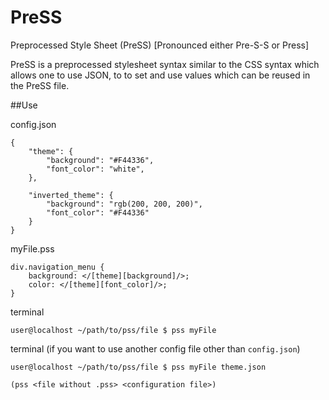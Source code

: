 # PreSS
Preprocessed Style Sheet (PreSS) [Pronounced either Pre-S-S or Press]

PreSS is a preprocessed stylesheet syntax similar to the CSS syntax which
allows one to use JSON, to to set and use values which can be reused in
the PreSS file.

##Use

config.json

    {
        "theme": {
            "background": "#F44336",
            "font_color": "white",
        },

        "inverted_theme": {
            "background": "rgb(200, 200, 200)",
            "font_color": "#F44336"
        }
    }
    
myFile.pss

    div.navigation_menu {
        background: </[theme][background]/>;
        color: </[theme][font_color]/>;
    }

terminal
    
    user@localhost ~/path/to/pss/file $ pss myFile

terminal (if you want to use another config file other than `config.json`)

    user@localhost ~/path/to/pss/file $ pss myFile theme.json

    (pss <file without .pss> <configuration file>)


